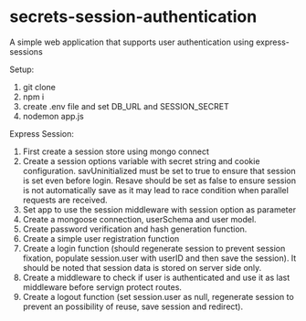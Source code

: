 # secrets-session-authentication
A simple web application that supports user authentication using express-sessions

Setup:
1. git clone
2. npm i
3. create .env file and set DB_URL and SESSION_SECRET
4. nodemon app.js

Express Session:
1. First create a session store using mongo connect
2. Create a session options variable with secret string and cookie configuration. savUninitialized must be set to true to ensure that session is set even before login. Resave should be set as false to ensure session is not automatically save as it may lead to race condition when parallel requests are received. 
3. Set app to use the session middleware with session option as parameter
4. Create a mongoose connection, userSchema and user model.
5. Create password verification and hash generation function.
6. Create a simple user registration function
7. Create a login function (should regenerate session to prevent session fixation, populate session.user with userID and then save the session). It should be noted that session data is stored on server side only.
8. Create a middleware to check if user is authenticated and use it as last middleware before servign protect routes.
9. Create a logout function (set session.user as null, regenerate session to prevent an possibility of reuse, save session and redirect).
